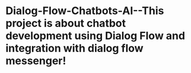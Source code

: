 # Dialog-Flow-Chatbots-AI--This project is about chatbot development using Dialog Flow and integration with dialog flow messenger!
